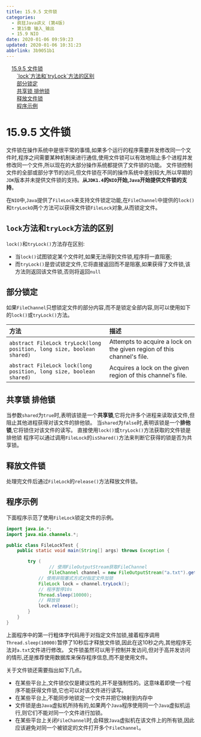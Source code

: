 ```yaml
---
title: 15.9.5 文件锁
categories: 
  - 疯狂Java讲义 (第4版)
  - 第15章 输入_输出
  - 15.9 NIO
date: 2020-01-06 09:59:23
updated: 2020-01-06 10:31:23
abbrlink: 3b9051b1
---
```

<div id='my_toc'><a href="/JavaReadingNotes/3b9051b1/#15-9-5-文件锁" class="header_1">15.9.5 文件锁</a>&nbsp;<br><a href="/JavaReadingNotes/3b9051b1/#-lock-方法和-tryLock-方法的区别" class="header_2">`lock`方法和`tryLock`方法的区别</a>&nbsp;<br><a href="/JavaReadingNotes/3b9051b1/#部分锁定" class="header_2">部分锁定</a>&nbsp;<br><a href="/JavaReadingNotes/3b9051b1/#共享锁-排他锁" class="header_2">共享锁 排他锁</a>&nbsp;<br><a href="/JavaReadingNotes/3b9051b1/#释放文件锁" class="header_2">释放文件锁</a>&nbsp;<br><a href="/JavaReadingNotes/3b9051b1/#程序示例" class="header_2">程序示例</a>&nbsp;<br></div>
<style>.header_1{margin-left: 1em;}.header_2{margin-left: 2em;}.header_3{margin-left: 3em;}.header_4{margin-left: 4em;}.header_5{margin-left: 5em;}.header_6{margin-left: 6em;}</style>
<!--more-->
<script>if (navigator.platform.search('arm')==-1){document.getElementById('my_toc').style.display = 'none';}var e,p = document.getElementsByTagName('p');while (p.length>0) {e = p[0];e.parentElement.removeChild(e);}</script>

<!--end-->
# 15.9.5 文件锁
文件锁在操作系统中是很平常的事情,如果多个运行的程序需要并发修改同一个文件时,程序之间需要某种机制来进行通信,使用文件锁可以有效地阻止多个进程并发修改同一个文件,所以现在的大部分操作系统都提供了文件锁的功能。
文件锁控制文件的全部或部分字节的访问,但文件锁在不同的操作系统中差别较大,所以早期的`JDK`版本并未提供文件锁的支持。**从`JDK1.4`的`NIO`开始,`Java`开始提供文件锁的支持**。

在`NIO`中,`Java`提供了`FileLock`来支持文件锁定功能,在`FileChannel`中提供的`lock()`和`tryLockO`两个方法可以获得文件锁`FileLock`对象,从而锁定文件。

## `lock`方法和`tryLock`方法的区别
`lock()`和`tryLock()`方法存在区别:
- 当`lock()`试图锁定某个文件时,如果无法得到文件锁,程序将一直阻塞;
- 而`tryLock()`是尝试锁定文件,它将直接返回而不是阻塞,如果获得了文件锁,该方法则返回该文件锁,否则将返回`null`

## 部分锁定
如果`FileChannel`只想锁定文件的部分内容,而不是锁定全部内容,则可以使用如下的`lock()`或`tryLock()`方法。

|方法|描述|
|:--|:--|
|`abstract FileLock tryLock(long position, long size, boolean shared)`|Attempts to acquire a lock on the given region of this channel's file.|
|`abstract FileLock lock(long position, long size, boolean shared)`|Acquires a lock on the given region of this channel's file.|
## 共享锁 排他锁
当参数`shared`为`true`时,表明该锁是一个**共享锁**,它将允许多个进程来读取该文件,但阻止其他进程获得对该文件的排他锁。
当`shared`为`false`时,表明该锁是一个**排他锁**,它将锁住对该文件的读写。
直接使用`lock()`或`tryLock()`方法获取的文件锁是排他锁
程序可以通过调用`FileLock`的`isShared()`方法来判断它获得的锁是否为共享锁。
## 释放文件锁
处理完文件后通过`FileLock`的`release()`方法释放文件锁。
## 程序示例
下面程序示范了使用`FileLock`锁定文件的示例。
```java
import java.io.*;
import java.nio.channels.*;

public class FileLockTest {
	public static void main(String[] args) throws Exception {

		try (
				// 使用FileOutputStream获取FileChannel
				FileChannel channel = new FileOutputStream("a.txt").getChannel()) {
			// 使用非阻塞式方式对指定文件加锁
			FileLock lock = channel.tryLock();
			// 程序暂停10s
			Thread.sleep(10000);
			// 释放锁
			lock.release();
		}
	}
}
```
上面程序中的第一行粗体字代码用于对指定文件加锁,接着程序调用`Thread.sleep(10000)`暂停了10秒后才释放文件锁,因此在这10秒之内,其他程序无法对`a.txt`文件进行修改。
文件锁虽然可以用于控制并发访问,但对于高并发访问的情形,还是推荐使用数据库来保存程序信息,而不是使用文件。

关于文件锁还需要指出如下几点。
- 在某些平台上,文件锁仅仅是建议性的,并不是强制性的。这意味着即使一个程序不能获得文件锁,它也可以对该文件进行读写。
- 在某些平台上,不能同步地锁定一个文件并把它映射到内存中
- 文件锁是由`Java`虚拟机所持有的,如果两个`Java`程序使用同一个`Java`虚拟机运行,则它们不能对同一个文件进行加锁。
- 在某些平台上关闭`FileChannel`时,会释放`Java`虚拟机在该文件上的所有锁,因此应该避免对同一个被锁定的文件打开多个`FileChannel`。

